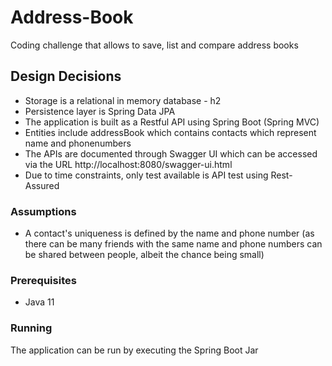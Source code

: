 # Address-Book
Coding challenge that allows to save, list and compare address books

## Design Decisions
- Storage is a relational in memory database - h2
- Persistence layer is Spring Data JPA
- The application is built as a Restful API using Spring Boot (Spring MVC)
- Entities include addressBook which contains contacts which represent name and phonenumbers
- The APIs are documented through Swagger UI which can be accessed via the URL http://localhost:8080/swagger-ui.html
- Due to time constraints, only test available is API test using Rest-Assured

### Assumptions
- A contact's uniqueness is defined by the name and phone number (as there can be many friends with the same name and phone numbers can be shared between people, albeit the chance being small)

### Prerequisites
- Java 11

### Running
The application can be run by executing the Spring Boot Jar